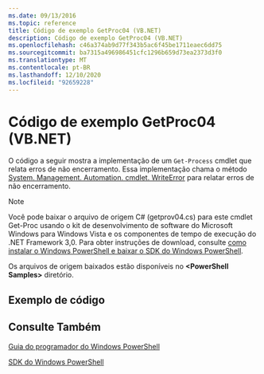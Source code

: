 ```yaml
---
ms.date: 09/13/2016
ms.topic: reference
title: Código de exemplo GetProc04 (VB.NET)
description: Código de exemplo GetProc04 (VB.NET)
ms.openlocfilehash: c46a374ab9d77f343b5ac6f45be1711eaec6dd75
ms.sourcegitcommit: ba7315a496986451cfc1296b659d73ea2373d3f0
ms.translationtype: MT
ms.contentlocale: pt-BR
ms.lasthandoff: 12/10/2020
ms.locfileid: "92659228"
---
```

# <a name="getproc04-vbnet-sample-code"></a>Código de exemplo GetProc04 (VB.NET)

O código a seguir mostra a implementação de um `Get-Process` cmdlet que relata erros de não encerramento. Essa implementação chama o método [System. Management. Automation. cmdlet. WriteError](/dotnet/api/System.Management.Automation.Cmdlet.WriteError) para relatar erros de não encerramento.

> [!NOTE]
> Você pode baixar o arquivo de origem C# (getprov04.cs) para este cmdlet Get-Proc usando o kit de desenvolvimento de software do Microsoft Windows para Windows Vista e os componentes de tempo de execução do .NET Framework 3,0. Para obter instruções de download, consulte [como instalar o Windows PowerShell e baixar o SDK do Windows PowerShell](/powershell/scripting/developer/installing-the-windows-powershell-sdk).
>
> Os arquivos de origem baixados estão disponíveis no **\<PowerShell Samples>** diretório.

## <a name="code-sample"></a>Exemplo de código

<!-- TODO!!!: review snippet reference  [!CODE [Msh_samplesgetproc04#GetProc04vball](Msh_samplesgetproc04#GetProc04vball)]  -->

## <a name="see-also"></a>Consulte Também

[Guia do programador do Windows PowerShell](./windows-powershell-programmer-s-guide.md)

[SDK do Windows PowerShell](../windows-powershell-reference.md)
